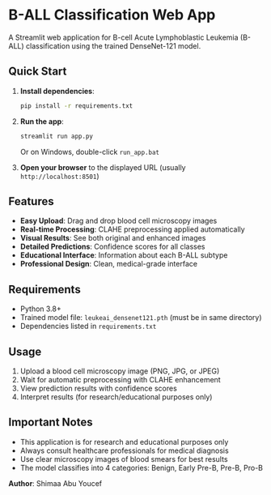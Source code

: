 # B-ALL Classification Web App

A Streamlit web application for B-cell Acute Lymphoblastic Leukemia (B-ALL) classification using the trained DenseNet-121 model.

## Quick Start

1. **Install dependencies**:
   ```bash
   pip install -r requirements.txt
   ```

2. **Run the app**:
   ```bash
   streamlit run app.py
   ```
   
   Or on Windows, double-click `run_app.bat`

3. **Open your browser** to the displayed URL (usually `http://localhost:8501`)

## Features

- **Easy Upload**: Drag and drop blood cell microscopy images
- **Real-time Processing**: CLAHE preprocessing applied automatically
- **Visual Results**: See both original and enhanced images
- **Detailed Predictions**: Confidence scores for all classes
- **Educational Interface**: Information about each B-ALL subtype
- **Professional Design**: Clean, medical-grade interface

## Requirements

- Python 3.8+
- Trained model file: `leukeai_densenet121.pth` (must be in same directory)
- Dependencies listed in `requirements.txt`

## Usage

1. Upload a blood cell microscopy image (PNG, JPG, or JPEG)
2. Wait for automatic preprocessing with CLAHE enhancement
3. View prediction results with confidence scores
4. Interpret results (for research/educational purposes only)

## Important Notes

- This application is for research and educational purposes only
- Always consult healthcare professionals for medical diagnosis
- Use clear microscopy images of blood smears for best results
- The model classifies into 4 categories: Benign, Early Pre-B, Pre-B, Pro-B

**Author**: Shimaa Abu Youcef